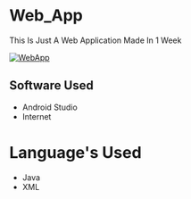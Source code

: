# Web_App

This Is Just A Web Application Made In 1 Week 

<a href="https://imgbb.com/"><img src="https://i.ibb.co/r4cjKNh/WebApp.png" alt="WebApp" border="0"></a>

<h2>Software Used</h2>

<ul>
  <li>
    Android Studio 
  </li>
  <li>
    Internet
  </li>
</ul>
</h4>
<h1>Language's Used</h1>
  <ul>
    <li>
      Java
    </li>
    <li>
      XML
    </li>
  </ul>
